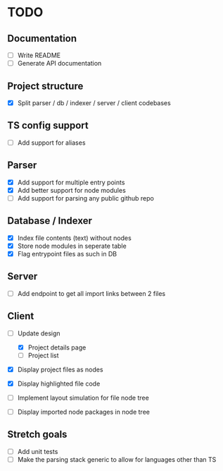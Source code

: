 # TODO

## Documentation

- [ ] Write README
- [ ] Generate API documentation

## Project structure

- [x] Split parser / db / indexer / server / client codebases

## TS config support

- [ ] Add support for aliases

## Parser

- [x] Add support for multiple entry points
- [x] Add better support for node modules
- [ ] Add support for parsing any public github repo

## Database / Indexer

- [x] Index file contents (text) without nodes
- [x] Store node modules in seperate table
- [x] Flag entrypoint files as such in DB

## Server

- [ ] Add endpoint to get all import links between 2 files

## Client

- [ ] Update design
  - [x] Project details page
  - [ ] Project list
- [x] Display project files as nodes
- [x] Display highlighted file code

- [ ] Implement layout simulation for file node tree
- [ ] Display imported node packages in node tree

## Stretch goals

- [ ] Add unit tests
- [ ] Make the parsing stack generic to allow for languages other than TS
